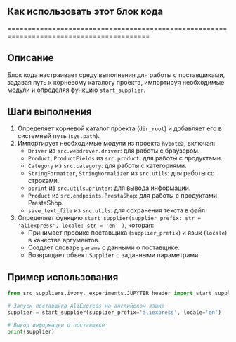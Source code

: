 ## Как использовать этот блок кода
=========================================================================================

Описание
-------------------------
Блок кода настраивает среду выполнения для работы с поставщиками, задавая путь к корневому каталогу проекта, импортируя необходимые модули и определяя функцию `start_supplier`.

Шаги выполнения
-------------------------
1. Определяет корневой каталог проекта (`dir_root`) и добавляет его в системный путь (`sys.path`).
2. Импортирует необходимые модули из проекта `hypotez`, включая:
    - `Driver` из `src.webdriver.driver`: для работы с браузером.
    - `Product`, `ProductFields` из `src.product`: для работы с продуктами.
    - `Category` из `src.category`: для работы с категориями.
    - `StringFormatter`, `StringNormalizer` из `src.utils`: для работы со строками.
    - `pprint` из `src.utils.printer`: для вывода информации.
    - `Product` из `src.endpoints.PrestaShop`: для работы с продуктами PrestaShop.
    - `save_text_file` из `src.utils`: для сохранения текста в файл.
3. Определяет функцию `start_supplier(supplier_prefix: str = 'aliexpress', locale: str = 'en' )`, которая:
    - Принимает префикс поставщика (`supplier_prefix`) и язык (`locale`) в качестве аргументов.
    - Создает словарь `params` с данными о поставщике.
    - Возвращает объект `Supplier` с заданными параметрами.

Пример использования
-------------------------

```python
from src.suppliers.ivory._experiments.JUPYTER_header import start_supplier

# Запуск поставщика AliExpress на английском языке
supplier = start_supplier(supplier_prefix='aliexpress', locale='en')

# Вывод информации о поставщике
print(supplier)
```